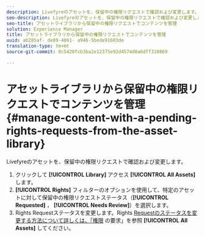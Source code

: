 ```yaml
---
description: Livefyreのアセットを、保留中の権限リクエストで確認および変更します。
seo-description: Livefyreのアセットを、保留中の権限リクエストで確認および変更します。
seo-title: アセットライブラリから保留中の権限リクエストでコンテンツを管理
solution: Experience Manager
title: アセットライブラリから保留中の権限リクエストでコンテンツを管理
uuid: ab285af- de09-4061- a946-5bede91603de
translation-type: tm+mt
source-git-commit: 0c5420fcb3ba2e12375e92d4574d0a6dff310869

---
```



# アセットライブラリから保留中の権限リクエストでコンテンツを管理{#manage-content-with-a-pending-rights-requests-from-the-asset-library}

Livefyreのアセットを、保留中の権限リクエストで確認および変更します。

1. クリックして **[!UICONTROL Library]** アクセス **[!UICONTROL All Assets]** します。
1. **[!UICONTROL Rights]** フィルターのオプションを使用して、特定のアセットに対して保留中の権限リクエストステータス（**[!UICONTROL Requested]** ， **[!UICONTROL Needs Review]**）を選択します。
1. Rights Requestステータスを変更します。Rights [Requestのステータスを変更する方法について詳しくは、「権限](../c-how-requesting-rights-works/c-how-requesting-rights-works.md#c_how_requesting_rights_works) の要求」を参照 **[!UICONTROL All Assets]** してください。
